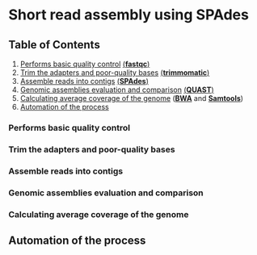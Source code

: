 # Short read assembly using SPAdes

## Table of Contents ##

1. [Performs basic quality control](#fastqc) [(**fastqc**)](https://github.com/s-andrews/FastQC)
2. [Trim the adapters and poor-quality bases](#trimmomatic) [(**trimmomatic**)](https://github.com/usadellab/Trimmomatic)
3. [Assemble reads into contigs](#spades) [(**SPAdes**)](https://github.com/ablab/spades)
4. [Genomic assemblies evaluation and comparison](#quast) [(**QUAST**)](https://github.com/ablab/quast)
5. [Calculating average coverage of the genome](#average_coverage) ([**BWA**](https://github.com/lh3/bwa) and [**Samtools**](https://github.com/samtools/samtools))
6. [Automation of the process](#automation)

<a name = "fastqc"></a>
### Performs basic quality control ###

<a name = "trimmomatic"></a>
### Trim the adapters and poor-quality bases ###

<a name = "spades"></a>
### Assemble reads into contigs ###

<a name = "quast"></a>
### Genomic assemblies evaluation and comparison ###

<a name = "average_coverage"></a>
### Calculating average coverage of the genome ###

<a name = "automation"></a>
## Automation of the process ##
